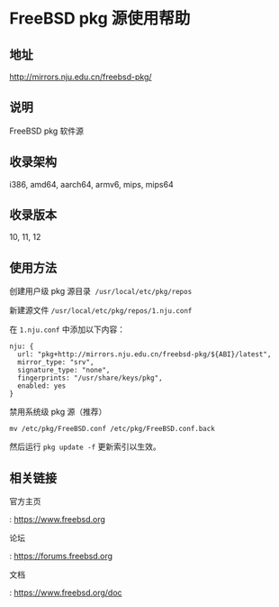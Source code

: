 # FreeBSD pkg 源使用帮助

## 地址

<http://mirrors.nju.edu.cn/freebsd-pkg/>

## 说明

FreeBSD pkg 软件源

## 收录架构

i386, amd64, aarch64, armv6, mips, mips64

## 收录版本

10, 11, 12

## 使用方法

创建用户级 pkg 源目录  `/usr/local/etc/pkg/repos` 

新建源文件 `/usr/local/etc/pkg/repos/1.nju.conf` 

在 `1.nju.conf`  中添加以下内容：

    nju: {
      url: "pkg+http://mirrors.nju.edu.cn/freebsd-pkg/${ABI}/latest",
      mirror_type: "srv",
      signature_type: "none",
      fingerprints: "/usr/share/keys/pkg",
      enabled: yes
    }

禁用系统级 pkg 源（推荐）

    mv /etc/pkg/FreeBSD.conf /etc/pkg/FreeBSD.conf.back

然后运行 `pkg update -f` 更新索引以生效。

## 相关链接

官方主页

:   <https://www.freebsd.org>

论坛

:   <https://forums.freebsd.org>

文档

:   <https://www.freebsd.org/doc>
